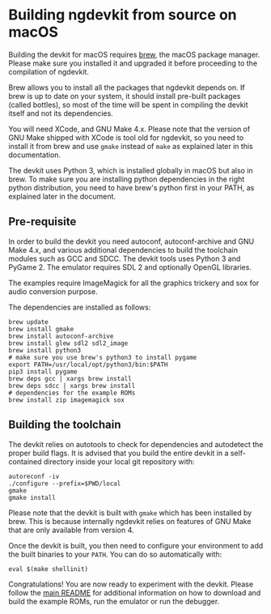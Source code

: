 # Building ngdevkit from source on macOS

Building the devkit for macOS requires [brew][brew], the macOS
package manager. Please make sure you installed it and upgraded
it before proceeding to the compilation of ngdevkit.

Brew allows you to install all the packages that ngdevkit depends on.
If brew is up to date on your system, it should install pre-built
packages (called bottles), so most of the time will be spent in
compiling the devkit itself and not its dependencies.

You will need XCode, and GNU Make 4.x. Please note that the version of
GNU Make shipped with XCode is tool old for ngdevkit, so you need to
install it from brew and use `gmake` instead of `make` as explained
later in this documentation.

The devkit uses Python 3, which is installed globally in macOS but
also in brew. To make sure you are installing python dependencies
in the right python distribution, you need to have brew's python
first in your PATH, as explained later in the document.


## Pre-requisite

In order to build the devkit you need autoconf, autoconf-archive and
GNU Make 4.x, and various additional dependencies to build the
toolchain modules such as GCC and SDCC. The devkit tools uses Python 3
and PyGame 2. The emulator requires SDL 2 and optionally OpenGL
libraries.

The examples require ImageMagick for all the graphics
trickery and sox for audio conversion purpose.

The dependencies are installed as follows:

    brew update
    brew install gmake
    brew install autoconf-archive
    brew install glew sdl2 sdl2_image
    brew install python3
    # make sure you use brew's python3 to install pygame
    export PATH=/usr/local/opt/python3/bin:$PATH
    pip3 install pygame
    brew deps gcc | xargs brew install
    brew deps sdcc | xargs brew install
    # dependencies for the example ROMs
    brew install zip imagemagick sox


## Building the toolchain

The devkit relies on autotools to check for dependencies and
autodetect the proper build flags. It is advised that you build
the entire devkit in a self-contained directory inside your
local git repository with:

    autoreconf -iv
    ./configure --prefix=$PWD/local
    gmake
    gmake install

Please note that the devkit is built with `gmake` which has been
installed by brew. This is because internally ngdevkit relies on
features of GNU Make that are only available from version 4.

Once the devkit is built, you then need to configure your environment
to add the built binaries to your `PATH`. You can do so automatically
with:

    eval $(make shellinit)


Congratulations! You are now ready to experiment with the devkit.
Please follow the [main README](README.md) for additional information
on how to download and build the example ROMs, run the emulator or
run the debugger.


[brew]: https://brew.sh
